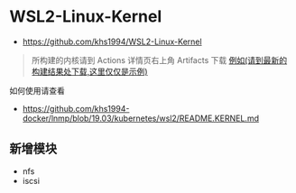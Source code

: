 # WSL2-Linux-Kernel

* https://github.com/khs1994/WSL2-Linux-Kernel

> 所构建的内核请到 Actions 详情页右上角 Artifacts 下载 [例如(请到最新的构建结果处下载,这里仅仅是示例)](https://github.com/khs1994/WSL2-Linux-Kernel/commit/591f8bd0120ccc4e726f7b9444337a4dc8b8e1dd/checks?check_suite_id=263673284)

如何使用请查看

* https://github.com/khs1994-docker/lnmp/blob/19.03/kubernetes/wsl2/README.KERNEL.md

## 新增模块

* nfs
* iscsi
